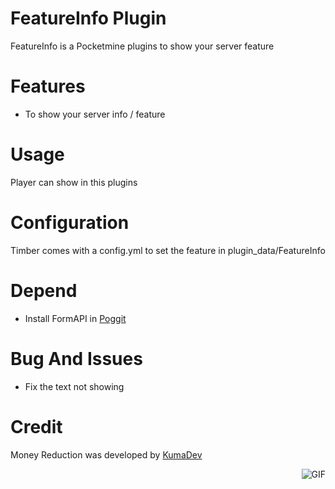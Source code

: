 # FeatureInfo Plugin
FeatureInfo is a Pocketmine plugins to show your server feature

# Features
- To show your server info / feature

# Usage
Player can show in this plugins

# Configuration
Timber comes with a config.yml to set the feature in plugin_data/FeatureInfo
# Depend
- Install FormAPI in [Poggit](https://poggit.pmmp.io/ci/Difz25/FormAPI/FormAPI)

# Bug And Issues
- Fix the text not showing

# Credit
Money Reduction was developed by [KumaDev](https://github.com/Difz25)
  
<img align="right" alt="GIF" src="https://i.pinimg.com/originals/e4/26/70/e426702edf874b181aced1e2fa5c6cde.gif" />
